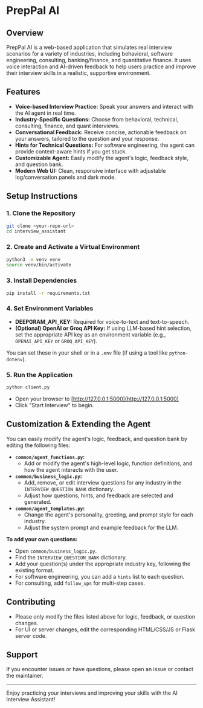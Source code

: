 # PrepPal AI

## Overview

PrepPal AI is a web-based application that simulates real interview scenarios for a variety of industries, including behavioral, software engineering, consulting, banking/finance, and quantitative finance. It uses voice interaction and AI-driven feedback to help users practice and improve their interview skills in a realistic, supportive environment.

## Features
- **Voice-based Interview Practice:** Speak your answers and interact with the AI agent in real time.
- **Industry-Specific Questions:** Choose from behavioral, technical, consulting, finance, and quant interviews.
- **Conversational Feedback:** Receive concise, actionable feedback on your answers, tailored to the question and your response.
- **Hints for Technical Questions:** For software engineering, the agent can provide context-aware hints if you get stuck.
- **Customizable Agent:** Easily modify the agent's logic, feedback style, and question bank.
- **Modern Web UI:** Clean, responsive interface with adjustable log/conversation panels and dark mode.

## Setup Instructions

### 1. Clone the Repository
```bash
git clone <your-repo-url>
cd interview_assistant
```

### 2. Create and Activate a Virtual Environment
```bash
python3 -m venv venv
source venv/bin/activate
```

### 3. Install Dependencies
```bash
pip install -r requirements.txt
```

### 4. Set Environment Variables
- **DEEPGRAM_API_KEY:** Required for voice-to-text and text-to-speech.
- **(Optional) OpenAI or Groq API Key:** If using LLM-based hint selection, set the appropriate API key as an environment variable (e.g., `OPENAI_API_KEY` or `GROQ_API_KEY`).

You can set these in your shell or in a `.env` file (if using a tool like `python-dotenv`).

### 5. Run the Application
```bash
python client.py
```
- Open your browser to [http://127.0.0.1:5000](http://127.0.0.1:5000)
- Click "Start Interview" to begin.

## Customization & Extending the Agent

You can easily modify the agent's logic, feedback, and question bank by editing the following files:

- **`common/agent_functions.py`:**
  - Add or modify the agent's high-level logic, function definitions, and how the agent interacts with the user.
- **`common/business_logic.py`:**
  - Add, remove, or edit interview questions for any industry in the `INTERVIEW_QUESTION_BANK` dictionary.
  - Adjust how questions, hints, and feedback are selected and generated.
- **`common/agent_templates.py`:**
  - Change the agent's personality, greeting, and prompt style for each industry.
  - Adjust the system prompt and example feedback for the LLM.

**To add your own questions:**
- Open `common/business_logic.py`.
- Find the `INTERVIEW_QUESTION_BANK` dictionary.
- Add your question(s) under the appropriate industry key, following the existing format.
- For software engineering, you can add a `hints` list to each question.
- For consulting, add `follow_ups` for multi-step cases.

## Contributing
- Please only modify the files listed above for logic, feedback, or question changes.
- For UI or server changes, edit the corresponding HTML/CSS/JS or Flask server code.

## Support
If you encounter issues or have questions, please open an issue or contact the maintainer.

---

Enjoy practicing your interviews and improving your skills with the AI Interview Assistant! 